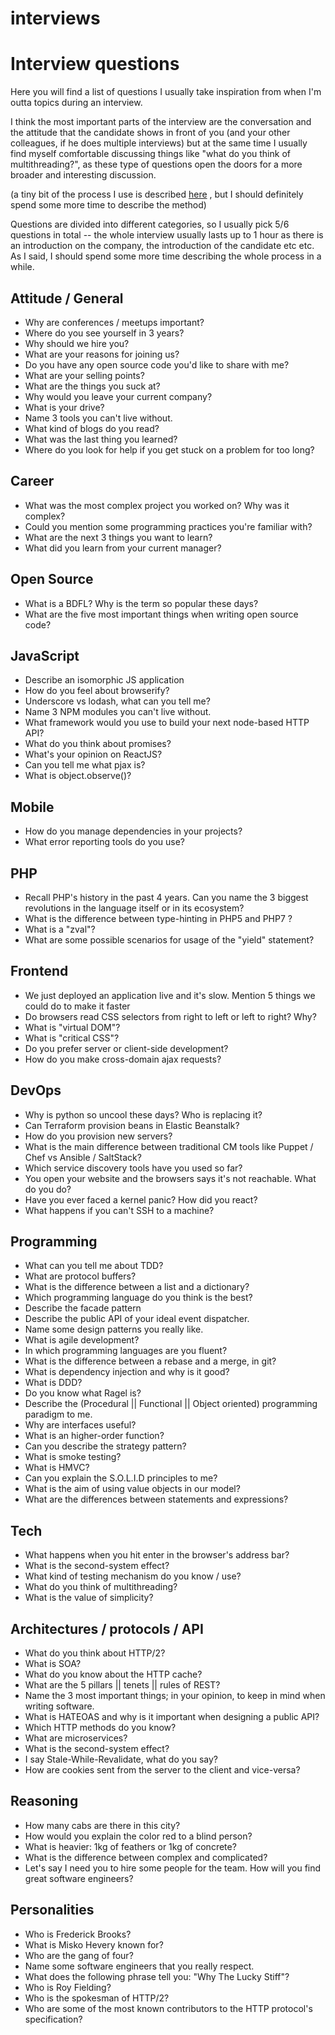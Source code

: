 # interviews


# Interview questions

Here you will find a list of questions
I usually take inspiration from when I'm
outta topics during an interview.

I think
the most important parts of the interview
are the conversation and the attitude that
the candidate shows in front of you (and your
other colleagues, if he does multiple
interviews) but at the same time I usually
find myself comfortable discussing things
like "what do you think of multithreading?",
as these type of questions open the doors
for a more broader and interesting discussion.

(a tiny bit of the process I use is described [here](http://odino.org/things-i-ask-during-interviews/)
, but I should definitely spend some more time
to describe the method)

Questions are divided into different categories,
so I usually pick 5/6 questions in total -- the
whole interview usually lasts up to 1 hour
as there is an introduction on the company,
the introduction of the candidate etc etc. As I
said, I should spend some more time describing the
whole process in a while.

## Attitude / General

* Why are conferences / meetups important?
* Where do you see yourself in 3 years?
* Why should we hire you?
* What are your reasons for joining us?
* Do you have any open source code you'd like to share with me?
* What are your selling points?
* What are the things you suck at?
* Why would you leave your current company?
* What is your drive?
* Name 3 tools you can't live without.
* What kind of blogs do you read?
* What was the last thing you learned?
* Where do you look for help if you get stuck on a problem for too long?

## Career

* What was the most complex project you worked on? Why was it complex?
* Could you mention some programming practices you're familiar with?
* What are the next 3 things you want to learn?
* What did you learn from your current manager?

## Open Source

* What is a BDFL? Why is the term so popular these days?
* What are the five most important things when writing open source code?

## JavaScript

* Describe an isomorphic JS application
* How do you feel about browserify?
* Underscore vs lodash, what can you tell me?
* Name 3 NPM modules you can't live without.
* What framework would you use to build your next node-based HTTP API?
* What do you think about promises?
* What's  your opinion on ReactJS?
* Can you tell me what pjax is?
* What is object.observe()?

## Mobile

* How do you manage dependencies in your projects?
* What error reporting tools do you use?

## PHP

* Recall PHP's history in the past 4 years. Can you name the 3 biggest revolutions in the language itself or in its ecosystem?
* What is the difference between type-hinting in PHP5 and PHP7 ?
* What is a "zval"?
* What are some possible scenarios for usage of the "yield" statement?

## Frontend

* We just deployed an application live and it's slow. Mention 5 things we could do to make it faster
* Do browsers read CSS selectors from right to left or left to right? Why?
* What is "virtual DOM"?
* What is "critical CSS"?
* Do you prefer server or client-side development?
* How do you make cross-domain ajax requests?

## DevOps

* Why is python so uncool these days? Who is replacing it?
* Can Terraform provision beans in Elastic Beanstalk?
* How do you provision new servers?
* What is the main difference between traditional CM tools like Puppet / Chef vs Ansible / SaltStack?
* Which service discovery tools have you used so far?
* You open your website and the browsers says it's not reachable. What do you do?
* Have you ever faced a kernel panic? How did you react?
* What happens if you can't SSH to a machine?

## Programming

* What can you tell me about TDD?
* What are protocol buffers?
* What is the difference between a list and a dictionary?
* Which programming language do you think is the best?
* Describe the facade pattern
* Describe the public API of your ideal event dispatcher.
* Name some design patterns you really like.
* What is agile development?
* In which programming languages are you fluent?
* What is the difference between a rebase and a merge, in git?
* What is dependency injection and why is it good?
* What is DDD?
* Do you know what Ragel is?
* Describe the (Procedural || Functional || Object oriented) programming paradigm to me.
* Why are interfaces useful?
* What is an higher-order function?
* Can you describe the strategy pattern?
* What is smoke testing?
* What is HMVC?
* Can you explain the S.O.L.I.D principles to me?
* What is the aim of using value objects in our model?
* What are the differences between statements and expressions? 

## Tech

* What happens when you hit enter in the browser's address bar?
* What is the second-system effect?
* What kind of testing mechanism do you know / use?
* What do you think of multithreading?
* What is the value of simplicity?

## Architectures / protocols / API

* What do you think about HTTP/2?
* What is SOA?
* What do you know about the HTTP cache?
* What are the 5 pillars || tenets || rules of REST?
* Name the 3 most important things; in your opinion, to keep in mind when writing software.
* What is HATEOAS and why is it important when designing a public API?
* Which HTTP methods do you know?
* What are microservices?
* What is the second-system effect?
* I say Stale-While-Revalidate, what do you say?
* How are cookies sent from the server to the client and vice-versa?

## Reasoning

* How many cabs are there in this city?
* How would you explain the color red to a blind person?
* What is heavier: 1kg of feathers or 1kg of concrete?
* What is the difference between complex and complicated?
* Let's say I need you to hire some people for the team. How will you find great software engineers?

## Personalities

* Who is Frederick Brooks?
* What is Misko Hevery known for?
* Who are the gang of four?
* Name some software engineers that you really respect.
* What does the following phrase tell you: "Why The Lucky Stiff"?
* Who is Roy Fielding?
* Who is the spokesman of HTTP/2?
* Who are some of the most known contributors to the HTTP protocol's specification?
